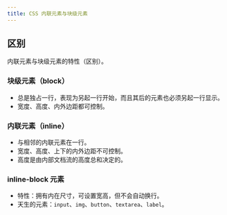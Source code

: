 ```yaml
---
title: CSS 内联元素与块级元素
---
```


## 区别

内联元素与块级元素的特性（区别）。

### 块级元素（block）

- 总是独占一行，表现为另起一行开始，而且其后的元素也必须另起一行显示。
- 宽度、高度、内外边距都可控制。

### 内联元素（inline）

- 与相邻的内联元素在一行。
- 宽度、高度、上下的内外边距不可控制。
- 高度是由内部文档流的高度总和决定的。

### inline-block 元素

- 特性：拥有内在尺寸，可设置宽高，但不会自动换行。
- 天生的元素：`input`、`img`、`button`、`textarea`、`label`。
